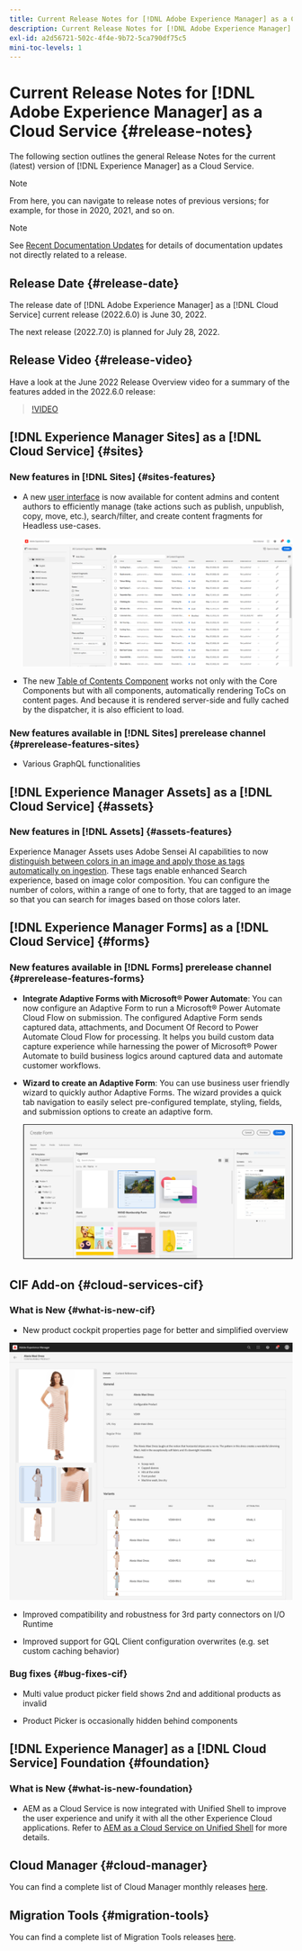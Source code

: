 ```yaml
---
title: Current Release Notes for [!DNL Adobe Experience Manager] as a Cloud Service.
description: Current Release Notes for [!DNL Adobe Experience Manager] as a Cloud Service.
exl-id: a2d56721-502c-4f4e-9b72-5ca790df75c5
mini-toc-levels: 1
---
```


# Current Release Notes for [!DNL Adobe Experience Manager] as a Cloud Service {#release-notes}

The following section outlines the general Release Notes for the current (latest) version of [!DNL Experience Manager] as a Cloud Service.

>[!NOTE]
>
>From here, you can navigate to release notes of previous versions; for example, for those in 2020, 2021, and so on.

>[!NOTE]
>
>See [Recent Documentation Updates](https://experienceleague.adobe.com/docs/experience-manager-release-information/aem-release-updates/doc-updates/documentation-updates.html) for details of documentation updates not directly related to a release.

## Release Date {#release-date}

The release date of [!DNL Adobe Experience Manager] as a [!DNL Cloud Service] current release (2022.6.0) is June 30, 2022.

The next release (2022.7.0) is planned for July 28, 2022.

## Release Video {#release-video}

Have a look at the June 2022 Release Overview video for a summary of the features added in the 2022.6.0 release:

>[!VIDEO](https://video.tv.adobe.com/v/344308/?quality=12)

## [!DNL Experience Manager Sites] as a [!DNL Cloud Service] {#sites}

### New features in [!DNL Sites] {#sites-features}

* A new [user interface](/help/headless/content-fragments/content-fragment-console.md) is now available for content admins and content authors to efficiently manage (take actions such as publish, unpublish, copy, move, etc.), search/filter, and create content fragments for Headless use-cases.

    ![Content Fragment Console](/help/release-notes/assets/cf-ui.png)

* The new [Table of Contents Component](https://experienceleague.adobe.com/docs/experience-manager-core-components/using/components/tableofcontents.html) works not only with the Core Components but with all components, automatically rendering ToCs on content pages. And because it is rendered server-side and fully cached by the dispatcher, it is also efficient to load.

### New features available in [!DNL Sites] prerelease channel {#prerelease-features-sites}

* Various GraphQL functionalities

## [!DNL Experience Manager Assets] as a [!DNL Cloud Service] {#assets}

### New features in [!DNL Assets] {#assets-features}

Experience Manager Assets uses Adobe Sensei AI capabilities to now [distinguish between colors in an image and apply those as tags automatically on ingestion](../../assets/color-tag-images.md). These tags enable enhanced Search experience, based on image color composition. You can configure the number of colors, within a range of one to forty, that are tagged to an image so that you can search for images based on those colors later.

## [!DNL Experience Manager Forms] as a [!DNL Cloud Service] {#forms}

### New features available in [!DNL Forms] prerelease channel {#prerelease-features-forms}

* **Integrate Adaptive Forms with Microsoft® Power Automate**: You can now configure an Adaptive Form to run a Microsoft® Power Automate Cloud Flow on submission. The configured Adaptive Form sends captured data, attachments, and Document Of Record to Power Automate Cloud Flow for processing. It helps you build custom data capture experience while harnessing the power of Microsoft® Power Automate to build business logics around captured data and automate customer workflows.

* **Wizard to create an Adaptive Form**: You can use business user friendly wizard to quickly author Adaptive Forms. The wizard provides a quick tab navigation to easily select pre-configured template, styling, fields, and submission options to create an adaptive form.

    ![Wizard to create an Adaptive Form](/help/release-notes/assets/wizard.png)

## CIF Add-on {#cloud-services-cif}

### What is New {#what-is-new-cif}

* New product cockpit properties page for better and simplified overview

 ![product cockpit properties overview](/help/assets/CIF/product_cockpit_properties_overview.png)

* Improved compatibility and robustness for 3rd party connectors on I/O Runtime

* Improved support for GQL Client configuration overwrites (e.g. set custom caching behavior)

### Bug fixes {#bug-fixes-cif}

* Multi value product picker field shows 2nd and additional products as invalid

* Product Picker is occasionally hidden behind components

## [!DNL Experience Manager] as a [!DNL Cloud Service] Foundation {#foundation}

### What is New {#what-is-new-foundation}

* AEM as a Cloud Service is now integrated with Unified Shell to improve the user experience and unify it with all the other Experience Cloud applications. Refer to [AEM as a Cloud Service on Unified Shell](/help/overview/aem-cloud-service-on-unified-shell.md) for more details.

## Cloud Manager {#cloud-manager}

You can find a complete list of Cloud Manager monthly releases [here](/help/implementing/cloud-manager/release-notes-cloud-manager/release-notes-cm-current.md).

## Migration Tools {#migration-tools}

You can find a complete list of Migration Tools releases [here](/help/journey-migration/release-notes/release-notes-migration-tools-current.md).
